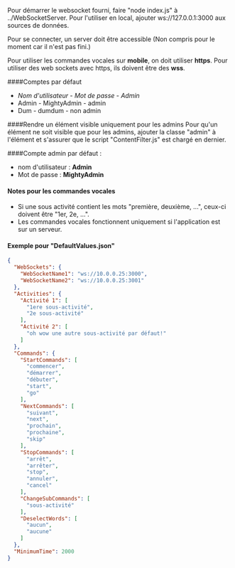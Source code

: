 Pour démarrer le websocket fourni, faire "node index.js" à ../WebSocketServer. Pour l'utiliser en local,
ajouter ws://127.0.0.1:3000 aux sources de données.

Pour se connecter, un server doit être accessible (Non compris pour le moment car il n'est pas fini.)

Pour utiliser les commandes vocales sur **mobile**, on doit utiliser **https**. Pour utiliser des web sockets avec https, 
ils doivent être des **wss**.

####Comptes par défaut
- *Nom d'utilisateur* - *Mot de passe* - *Admin*
- Admin - MightyAdmin - admin
- Dum - dumdum - non admin

####Rendre un élément visible uniquement pour les admins
Pour qu'un élément ne soit visible que pour les admins, ajouter la classe "admin" à l'élément et s'assurer que le 
script "ContentFilter.js" est chargé en dernier.

####Compte admin par défaut :
- nom d'utilisateur : **Admin** 
- Mot de passe : **MightyAdmin**

#### Notes pour les commandes vocales 
- Si une sous activité contient les mots "première, deuxième, ...", ceux-ci doivent être "1er, 2e, ...".
- Les commandes vocales fonctionnent uniquement si l'application est sur un serveur.

#### Exemple pour "DefaultValues.json" 
```json
{
  "WebSockets": {
    "WebSocketName1": "ws://10.0.0.25:3000",
    "WebSocketName2": "ws://10.0.0.25:3001"
  },
  "Activities": {
    "Activité 1": [
      "1ere sous-activité",
      "2e sous-activité"
    ],
    "Activité 2": [
      "oh wow une autre sous-activité par défaut!"
    ]
  },
  "Commands": {
    "StartCommands": [
      "commencer",
      "démarrer",
      "débuter",
      "start",
      "go"
    ],
    "NextCommands": [
      "suivant",
      "next",
      "prochain",
      "prochaine",
      "skip"
    ],
    "StopCommands": [
      "arrêt",
      "arrêter",
      "stop",
      "annuler",
      "cancel"
    ],
    "ChangeSubCommands": [
      "sous-activité"
    ],
    "DeselectWords": [
      "aucun",
      "aucune"
    ]
  },
  "MinimumTime": 2000
}
```
